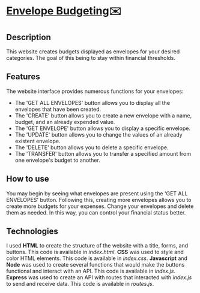 # [Envelope Budgeting](https://htmlpreview.github.io/?https://github.com/rayyansarkhot/BudgetingSite/blob/main/index.html)✉️

## Description

This website creates budgets displayed as envelopes for your desired categories. The goal of this being to stay within financial thresholds.

## Features

The website interface provides numerous functions for your envelopes:
- The 'GET ALL ENVELOPES' button allows you to display all the envelopes that have been created.
- The 'CREATE' button allows you to create a new envelope with a name, budget, and an already expended value.
- The 'GET ENVELOPE' button allows you to display a specific envelope.
- The 'UPDATE' button allows you to change the values of an already existent envelope.
- The 'DELETE' button allows you to delete a specific envelope.
- The 'TRANSFER' button allows you to transfer a specified amount from one envelope's budget to another.

## How to use

You may begin by seeing what envelopes are present using the 'GET ALL ENVELOPES' button. Following this, creating more envelopes allows you to create more budgets for your expenses. Change your envelopes and delete them as needed. In this way, you can control your financial status better.

## Technologies

I used **HTML** to create the structure of the website with a title, forms, and buttons. This code is available in *index.html*.
**CSS** was used to style and color HTML elements. This code is available in *index.css*.
**Javascript** and **Node** was used to create several functions that would make the buttons functional and interact with an API. This code is available in *index.js*.
**Express** was used to create an API with routes that interacted with *index.js* to send and receive data. This code is available in *routes.js*.
